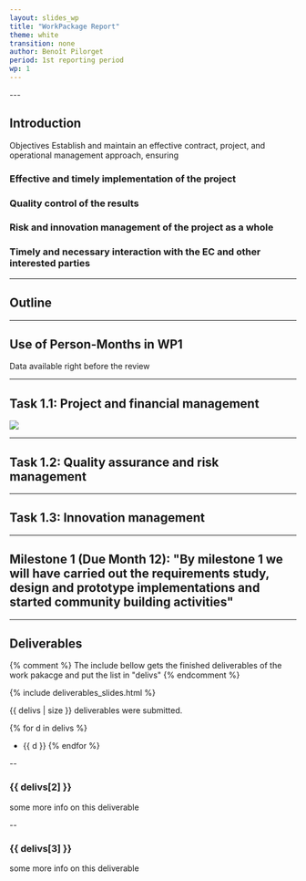 ```yaml
---
layout: slides_wp
title: "WorkPackage Report"
theme: white
transition: none
author: Benoît Pilorget
period: 1st reporting period
wp: 1
---
```


<section data-markdown data-separator="^---\n" data-separator-vertical="^--\n">
---

## Introduction

Objectives
Establish and maintain an effective contract, project, and operational management approach, ensuring
### Effective and timely implementation of the project
### Quality control of the results
### Risk and innovation management of the project as a whole
### Timely and necessary interaction with the EC and other interested parties
---
## Outline
---
## Use of Person-Months in WP1

Data available right before the review

---

## Task 1.1: Project and financial management

![](../workplan-RP1.png)

---
## Task 1.2: Quality assurance and risk management

---
## Task 1.3: Innovation management
---
## Milestone 1 (Due Month 12): "By milestone 1 we will have carried out the requirements study, design and prototype implementations and started community building activities"

---
## Deliverables

{% comment %}
The include bellow gets the finished deliverables of the work pakacge and put the list in "delivs"
{% endcomment %}

{% include deliverables_slides.html %}

{{ delivs | size }} deliverables were submitted.

{% for d in delivs %}
- {{ d }}
{% endfor %}

--
### {{ delivs[2] }}

some more info on this deliverable

--
### {{ delivs[3] }}

some more info on this deliverable



</section>


